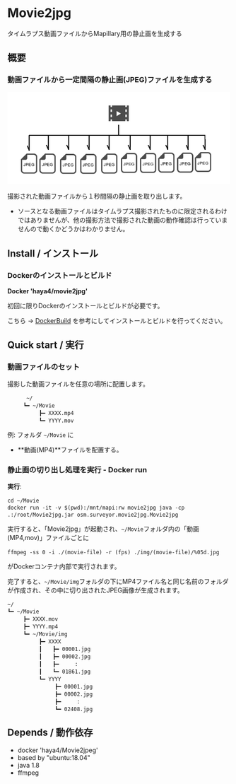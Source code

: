 # Movie2jpg

タイムラプス動画ファイルからMapillary用の静止画を生成する


## 概要

### 動画ファイルから一定間隔の静止画(JPEG)ファイルを生成する

![Movie to JPEG](wiki/img/movie2jpeg.png)

撮影された動画ファイルから１秒間隔の静止画を取り出します。

 * ソースとなる動画ファイルはタイムラプス撮影されたものに限定されるわけではありませんが、他の撮影方法で撮影された動画の動作確認は行っていませんので動くかどうかはわかりません。


## Install / インストール

### Dockerのインストールとビルド

  **Docker 'haya4/movie2jpg'**

初回に限りDockerのインストールとビルドが必要です。

こちら → [DockerBuild](DOCKERBUILD.md) を参考にしてインストールとビルドを行ってください。


## Quick start / 実行

### 動画ファイルのセット

撮影した動画ファイルを任意の場所に配置します。

```
      ~/
　　　┗━ ~/Movie
　　　　　　┣━ XXXX.mp4
　　　　　　┗━ YYYY.mov
```

例: フォルダ `~/Movie` に 
 * **動画(MP4)**ファイルを配置する。


### 静止画の切り出し処理を実行 - Docker run

**実行**:   

  ```
  cd ~/Movie
  docker run -it -v $(pwd):/mnt/mapi:rw movie2jpg java -cp .:/root/Movie2jpg.jar osm.surveyor.movie2jpg.Movie2jpg
  ```

  実行すると、「Movie2jpg」が起動され、`~/Movie`フォルダ内の「動画(MP4,mov)」ファイルごとに

  `ffmpeg -ss 0 -i ./(movie-file) -r (fps) ./img/(movie-file)/%05d.jpg`

  がDockerコンテナ内部で実行されます。

  完了すると、`~/Movie/img`フォルダの下にMP4ファイル名と同じ名前のフォルダが作成され、その中に切り出されたJPEG画像が生成されます。

```
~/
┗━ ~/Movie
　　　┣━ XXXX.mov
　　　┣━ YYYY.mp4
　　　┗━ ~/Movie/img
　　　　　　┣━ XXXX
　　　　　　┃　　┣━ 00001.jpg
　　　　　　┃　　┣━ 00002.jpg
　　　　　　┃　　┣━     :
　　　　　　┃　　┗━ 01861.jpg
　　　　　　┗━ YYYY
　　　　　　　　　┣━ 00001.jpg
　　　　　　　　　┣━ 00002.jpg
　　　　　　　　　┣━     :
　　　　　　　　　┗━ 02408.jpg
```



## Depends / 動作依存

- docker 'haya4/Movie2jpeg'
 - based by "ubuntu:18.04"
 - java 1.8
 - ffmpeg
 